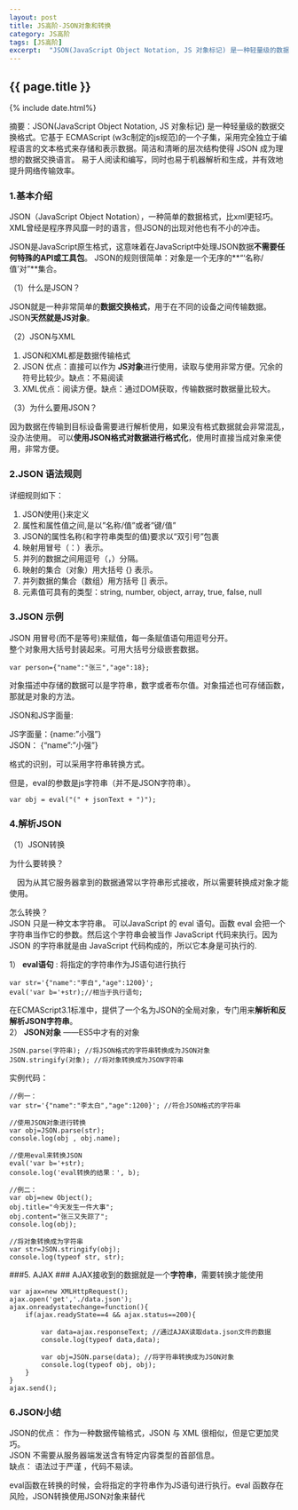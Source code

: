 ```yaml
---
layout: post
title: JS高阶-JSON对象和转换
category: JS高阶
tags: [JS高阶]
excerpt:  "JSON(JavaScript Object Notation, JS 对象标记) 是一种轻量级的数据交换格式。它基于 ECMAScript (w3c制定的js规范)的一个子集，采用完全独立于编程语言的文本格式来存储和表示数据。简洁和清晰的层次结构使得 JSON 成为理想的数据交换语言。 易于人阅读和编写，同时也易于机器解析和生成，并有效地提升网络传输效率。。"
---
```

<h2>{{ page.title }}</h2>
{% include date.html%}
<p class="zhai">摘要：JSON(JavaScript Object Notation, JS 对象标记) 是一种轻量级的数据交换格式。它基于 ECMAScript (w3c制定的js规范)的一个子集，采用完全独立于编程语言的文本格式来存储和表示数据。简洁和清晰的层次结构使得 JSON 成为理想的数据交换语言。 易于人阅读和编写，同时也易于机器解析和生成，并有效地提升网络传输效率。</p>

### 1.基本介绍 ###

JSON（JavaScript Object Notation），一种简单的数据格式，比xml更轻巧。XML曾经是程序界风靡一时的语言，但JSON的出现对他也有不小的冲击。

JSON是JavaScript原生格式，这意味着在JavaScript中处理JSON数据**不需要任何特殊的API或工具包**。 JSON的规则很简单：对象是一个无序的**“‘名称/值’对”**集合。

（1）什么是JSON？

JSON就是一种非常简单的**数据交换格式**，用于在不同的设备之间传输数据。 JSON**天然就是JS对象**。

（2）JSON与XML

1. JSON和XML都是数据传输格式
2. JSON 优点：直接可以作为 **JS对象**进行使用，读取与使用非常方便。冗余的符号比较少。缺点：不易阅读
3. XML优点：阅读方便。缺点：通过DOM获取，传输数据时数据量比较大。

（3）为什么要用JSON？

因为数据在传输到目标设备需要进行解析使用，如果没有格式数据就会非常混乱，没办法使用。
可以**使用JSON格式对数据进行格式化**，使用时直接当成对象来使用，非常方便。

### 2.JSON 语法规则 ###
详细规则如下：  
1. JSON使用{}来定义  
2. 属性和属性值之间,是以”名称/值”或者”键/值”  
3. JSON的属性名称(和字符串类型的值)要求以“双引号”包裹        
4. 映射用冒号（：）表示。  
5. 并列的数据之间用逗号（，）分隔。  
6. 映射的集合（对象）用大括号 {} 表示。  
7. 并列数据的集合（数组）用方括号 [] 表示。  
8. 元素值可具有的类型：string, number, object, array, true, false, null

### 3.JSON 示例 ###
JSON 用冒号(而不是等号)来赋值，每一条赋值语句用逗号分开。  
整个对象用大括号封装起来。可用大括号分级嵌套数据。  

	var person={"name":"张三","age":18}; 

对象描述中存储的数据可以是字符串，数字或者布尔值。对象描述也可存储函数，那就是对象的方法。

JSON和JS字面量:

JS字面量：{name:”小强”}  
JSON： {“name”:”小强”}

格式的识别，可以采用字符串转换方式。

但是，eval的参数是js字符串（并不是JSON字符串）。

	var obj = eval("(" + jsonText + ")");

### 4.解析JSON ###

 （1）JSON转换  

为什么要转换？

&emsp;因为从其它服务器拿到的数据通常以字符串形式接收，所以需要转换成对象才能使用。

怎么转换？  
JSON 只是一种文本字符串。
可以JavaScript 的 eval 语句。函数 eval 会把一个字符串当作它的参数。然后这个字符串会被当作 JavaScript 代码来执行。因为 JSON 的字符串就是由 JavaScript 代码构成的，所以它本身是可执行的.


1） **eval语句** : 将指定的字符串作为JS语句进行执行

	var str='{"name":"李白","age":1200}';
	eval('var b='+str);//相当于执行语句;
在ECMAScript3.1标准中，提供了一个名为JSON的全局对象，专门用来**解析和反解析JSON字符串**。  
2） **JSON对象** ——ES5中才有的对象

	JSON.parse(字符串); //将JSON格式的字符串转换成为JSON对象
	JSON.stringify(对象); //将对象转换成为JSON字符串

实例代码：

	//例一：
	var str='{"name":"李太白","age":1200}'; //符合JSON格式的字符串
			
	//使用JSON对象进行转换
	var obj=JSON.parse(str);
	console.log(obj , obj.name);
	
	//使用eval来转换JSON
	eval('var b='+str);
	console.log('eval转换的结果：', b);
	
	//例二：
	var obj=new Object();
	obj.title="今天发生一件大事";
	obj.content="张三又失踪了";
	console.log(obj);
	
	//将对象转换成为字符串
	var str=JSON.stringify(obj);
	console.log(typeof str, str);

###5. AJAX ###
AJAX接收到的数据就是一个**字符串**，需要转换才能使用

	var ajax=new XMLHttpRequest();
	ajax.open('get','./data.json');
	ajax.onreadystatechange=function(){
		if(ajax.readyState==4 && ajax.status==200){
			
			var data=ajax.responseText; //通过AJAX读取data.json文件的数据
			console.log(typeof data,data);
			
			var obj=JSON.parse(data); //将字符串转换成为JSON对象
			console.log(typeof obj, obj);		
		}
	}
	ajax.send();

### 6.JSON小结 ###

JSON的优点：
作为一种数据传输格式，JSON 与 XML 很相似，但是它更加灵巧。  
JSON 不需要从服务器端发送含有特定内容类型的首部信息。  
缺点：
语法过于严谨 ，代码不易读。


eval函数在转换的时候，会将指定的字符串作为JS语句进行执行。eval 函数存在风险，JSON转换使用JSON对象来替代